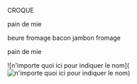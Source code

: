 CROQUE 

pain de mie

beure
fromage 
bacon
jambon
fromage 

pain de mie 


![n'importe quoi ici pour indiquer le nom](![n'importe quoi ici pour indiquer le nom](chemin_relatif_de_ce_fichier/vers_le_fichier_de_l'image_en_respectant_les_dossiers_ou_sous_dossiers/monimage.jpg))